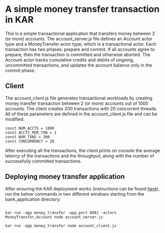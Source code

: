 # A simple money transfer transaction in KAR

This is a simple transactional application that transfers money between 2 (or more) accounts. The account_server.js file defines an Account actor type and a MoneyTransfer actor type, which is a transactional actor. Each transaction has two phases: prepare and commit. If all accounts agree to prepare, then the transaction is committed and otherwise aborted. The Account actor tracks cumulative credits and debits of ongoing, uncommitted transactions, and updates the account balance only in the commit phase. 

## Client
The account_client.js file generates transactional workloads by creating money transfer transaction between 2 (or more) accounts out of 1000 accounts. The client creates 200 transactions with 20 concurrent threads. All of these parameters are defined in the account_client.js file and can be modified:

```
const NUM_ACCTS = 1000
const ACCTS_PER_TXN = 2
const NUM_TXNS = 200
const CONCURRENCY = 20
```

After executing all the transactions, the client prints on console the average latency of the transactions and the throughput, along with the number of successfully committed transactions.

## Deploying money transfer application
After ensuring the KAR deployment works (instructions can be found [here](https://github.com/IBM/kar/blob/main/docs/getting-started.md)), run the below commands in two different windows starting from the bank_application directory:

```

kar run -app money_transfer -app_port 8081 -actors MoneyTransfer,Account node account_server.js

kar run -app money_transfer node account_client.js 

```